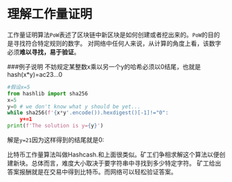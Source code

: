 # 理解工作量证明
工作量证明算法`PoW`表述了区块链中新区块是如何创建或者挖出来的。`PoW`的目的是寻找符合特定规则的数字。
对网络中任何人来说，从计算的角度上看，该数字必须**难以寻找，易于验证**。

###例子说明
不妨规定某整数x乘以另一个y的哈希必须以0结尾，也就是hash(x*y)=ac23...0
```python
#假设x=5
from hashlib import sha256
x=5
y=0 # we don't know what y should be yet...
while sha256(f'{x*y'.encode()).hexdigest()[-1]!="0":
    y+=1
print(f'The solution is y={y}')
```
解是`y=21`因为这样得到的结尾就是0:

比特币工作量算法叫做Hashcash.和上面很类似。矿工们争相求解这个算法以便创建新块。总体而言，难度大小取决于要字符串中寻找到多少特定字符。
矿工给出答案报酬就是在交易中得到比特币。而网络可以轻松验证答案。

